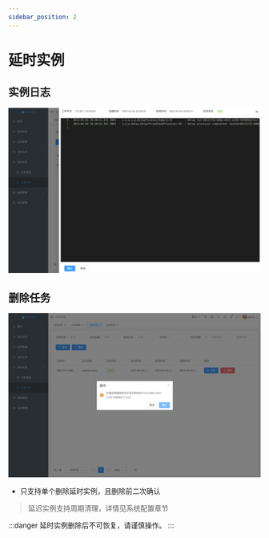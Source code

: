 ```yaml
---
sidebar_position: 2
---
```


# 延时实例

## 实例日志

![Log](assets/instance/log.png)

## 删除任务

![Delete](assets/instance/delete.png)

- 只支持单个删除延时实例，且删除前二次确认

> 延迟实例支持周期清理，详情见系统配置章节

:::danger
延时实例删除后不可恢复，请谨慎操作。
:::